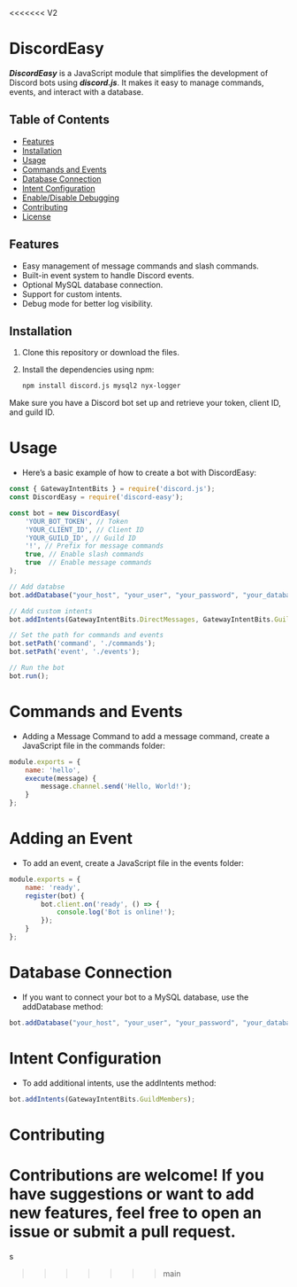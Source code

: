 <<<<<<< V2
# DiscordEasy

***DiscordEasy*** is a JavaScript module that simplifies the development of Discord bots using ***discord.js***. It makes it easy to manage commands, events, and interact with a database.

## Table of Contents

- [Features](#features)
- [Installation](#installation)
- [Usage](#usage)
- [Commands and Events](#commands-and-events)
- [Database Connection](#database-connection)
- [Intent Configuration](#intent-configuration)
- [Enable/Disable Debugging](#enable-disable-debugging)
- [Contributing](#contributing)
- [License](#license)

## Features

- Easy management of message commands and slash commands.
- Built-in event system to handle Discord events.
- Optional MySQL database connection.
- Support for custom intents.
- Debug mode for better log visibility.

## Installation

1. Clone this repository or download the files.
2. Install the dependencies using npm:

   ```bash
   npm install discord.js mysql2 nyx-logger
   ```

Make sure you have a Discord bot set up and retrieve your token, client ID, and guild ID.
# Usage
- Here’s a basic example of how to create a bot with DiscordEasy:

```js
const { GatewayIntentBits } = require('discord.js');
const DiscordEasy = require('discord-easy');

const bot = new DiscordEasy(
    'YOUR_BOT_TOKEN', // Token
    'YOUR_CLIENT_ID', // Client ID
    'YOUR_GUILD_ID', // Guild ID
    '!', // Prefix for message commands
    true, // Enable slash commands
    true  // Enable message commands
);

// Add databse 
bot.addDatabase("your_host", "your_user", "your_password", "your_database"); // Not nessecary

// Add custom intents
bot.addIntents(GatewayIntentBits.DirectMessages, GatewayIntentBits.GuildMembers);

// Set the path for commands and events
bot.setPath('command', './commands');
bot.setPath('event', './events');

// Run the bot
bot.run();
```

# Commands and Events

- Adding a Message Command to add a message command, create a JavaScript file in the commands folder:

```js
module.exports = {
    name: 'hello',
    execute(message) {
        message.channel.send('Hello, World!');
    }
};
```

# Adding an Event
- To add an event, create a JavaScript file in the events folder:

```js
module.exports = {
    name: 'ready',
    register(bot) {
        bot.client.on('ready', () => {
            console.log('Bot is online!');
        });
    }
};
```

# Database Connection
- If you want to connect your bot to a MySQL database, use the addDatabase method:

```js
bot.addDatabase("your_host", "your_user", "your_password", "your_database");
```

# Intent Configuration
- To add additional intents, use the addIntents method:

```js
bot.addIntents(GatewayIntentBits.GuildMembers);
```

# Contributing
Contributions are welcome! If you have suggestions or want to add new features, feel free to open an issue or submit a pull request.
=======
s
>>>>>>> main
